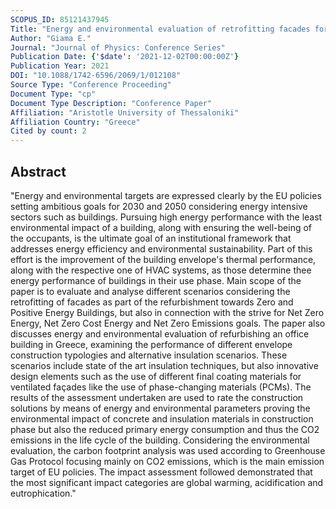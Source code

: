```yaml
---
SCOPUS_ID: 85121437945
Title: "Energy and environmental evaluation of retrofitting facades for zero energy buildings: The case of an office building in Greece"
Author: "Giama E."
Journal: "Journal of Physics: Conference Series"
Publication Date: {'$date': '2021-12-02T00:00:00Z'}
Publication Year: 2021
DOI: "10.1088/1742-6596/2069/1/012108"
Source Type: "Conference Proceeding"
Document Type: "cp"
Document Type Description: "Conference Paper"
Affiliation: "Aristotle University of Thessaloniki"
Affiliation Country: "Greece"
Cited by count: 2
---
```


## Abstract
"Energy and environmental targets are expressed clearly by the EU policies setting ambitious goals for 2030 and 2050 considering energy intensive sectors such as buildings. Pursuing high energy performance with the least environmental impact of a building, along with ensuring the well-being of the occupants, is the ultimate goal of an institutional framework that addresses energy efficiency and environmental sustainability. Part of this effort is the improvement of the building envelope's thermal performance, along with the respective one of HVAC systems, as those determine thee energy performance of buildings in their use phase. Main scope of the paper is to evaluate and analyse different scenarios considering the retrofitting of facades as part of the refurbishment towards Zero and Positive Energy Buildings, but also in connection with the strive for Net Zero Energy, Net Zero Cost Energy and Net Zero Emissions goals. The paper also discusses energy and environmental evaluation of refurbishing an office building in Greece, examining the performance of different envelope construction typologies and alternative insulation scenarios. These scenarios include state of the art insulation techniques, but also innovative design elements such as the use of different final coating materials for ventilated façades like the use of phase-changing materials (PCMs). The results of the assessment undertaken are used to rate the construction solutions by means of energy and environmental parameters proving the environmental impact of concrete and insulation materials in construction phase but also the reduced primary energy consumption and thus the CO2 emissions in the life cycle of the building. Considering the environmental evaluation, the carbon footprint analysis was used according to Greenhouse Gas Protocol focusing mainly on CO2 emissions, which is the main emission target of EU policies. The impact assessment followed demonstrated that the most significant impact categories are global warming, acidification and eutrophication."
